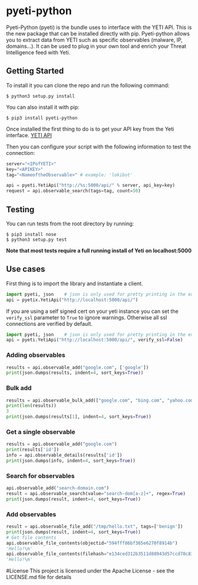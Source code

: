 # pyeti-python
Pyeti-Python (pyeti) is the bundle uses to interface with the YETI API. This is the new package that can be installed directly with pip.
Pyeti-python allows you to extract data from YETI such as specific observables (malware, IP, domains...). It can be used to plug in your own tool and enrich your Threat Intelligence feed with Yeti.

## Getting Started
To install it you can clone the repo and run the following command:

```
$ python3 setup.py install
```

You can also install it with pip:
```
$ pip3 install pyeti-python
``` 

Once installed the first thing to do is to get your API key from the Yeti interface.
[YETI API](https://raw.githubusercontent.com/fr0gger/pyeti/master/yeti_api.png)

Then you can configure your script with the following information to test the connection:
```python
server="<IPofYETI>"
key="<APIKEY>"
tag="<NameoftheObservable>" # example: 'lokibot'

api = pyeti.YetiApi("http://%s:5000/api/" % server, api_key=key)
request = api.observable_search(tags=tag, count=50)
```

## Testing

You can run tests from the root directory by running:

    $ pip3 install nose
    $ python3 setup.py test
    
**Note that most tests require a full running install of Yeti on localhost:5000**

## Use cases

First thing is to import the library and instantiate a client.

```python
import pyeti, json    # json is only used for pretty printing in the examples below 
api = pyetix.YetiApi("http://localhost:5000/api/")
```

If you are using a self signed cert on your yeti instance you can set the `verify_ssl` parameter to `True` to ignore warnings.
Otherwise all ssl connections are verified by default.

```python
import pyeti, json    # json is only used for pretty printing in the examples below 
api = pyeti.YetiApi("http://localhost:5000/api/", verify_ssl=False)
```


### Adding observables

```python
results = api.observable_add("google.com", ['google'])
print(json.dumps(results, indent=4, sort_keys=True))
```
### Bulk add

```python
results = api.observable_bulk_add(["google.com", "bing.com", "yahoo.com"])
print(len(results))
3
print(json.dumps(results[1], indent=4, sort_keys=True))
```

### Get a single observable

```python
results = api.observable_add("google.com")
print(results['id'])
info = api.observable_details(results['id'])
print(json.dumps(info, indent=4, sort_keys=True))
```

### Search for observables

```python
api.observable_add("search-domain.com")
result = api.observable_search(value="search-dom[a-z]+", regex=True)
print(json.dumps(result, indent=4, sort_keys=True))
```

### Add observables
```python
result = api.observable_file_add("/tmp/hello.txt", tags=['benign'])
print(json.dumps(result, indent=4, sort_keys=True))
# Get file contents
api.observable_file_contents(objectid="594fff86bf365e6270f8914b")
'Hello!\n'
api.observable_file_contents(filehash="e134ced312b3511d88943d57ccd70c83") # you can also use any hash computed above
'Hello!\n'
```
#License
This project is licensed under the Apache License - see the LICENSE.md file for details
